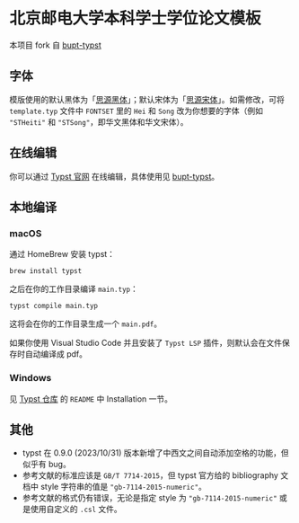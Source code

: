 # 北京邮电大学本科学士学位论文模板

本项目 fork 自 [bupt-typst](https://github.com/QQKdeGit/bupt-typst)

## 字体

模版使用的默认黑体为「[思源黑体](https://github.com/adobe-fonts/source-han-sans)」；默认宋体为「[思源宋体](https://github.com/adobe-fonts/source-han-serif)」。如需修改，可将 `template.typ` 文件中 `FONTSET` 里的 `Hei` 和 `Song` 改为你想要的字体（例如 `"STHeiti"` 和 `"STSong"`，即华文黑体和华文宋体）。

## 在线编辑

你可以通过 [Typst 官网](https://typst.app) 在线编辑，具体使用见 [bupt-typst](https://github.com/QQKdeGit/bupt-typst)。

## 本地编译

### macOS

通过 HomeBrew 安装 typst：
```
brew install typst
```

之后在你的工作目录编译 `main.typ`：
```
typst compile main.typ
```

这将会在你的工作目录生成一个 `main.pdf`。

如果你使用 Visual Studio Code 并且安装了 `Typst LSP` 插件，则默认会在文件保存时自动编译成 pdf。

### Windows

见 [Typst 仓库](https://github.com/typst/typst) 的 `README` 中 Installation 一节。

## 其他

- typst 在 0.9.0 (2023/10/31) 版本新增了中西文之间自动添加空格的功能，但似乎有 bug。
- 参考文献的标准应该是 `GB/T 7714-2015`，但 typst 官方给的 bibliography 文档中 style 字符串的值是 `"gb-7114-2015-numeric"`。
- 参考文献的格式仍有错误，无论是指定 style 为 `"gb-7114-2015-numeric"` 或是使用自定义的 `.csl` 文件。